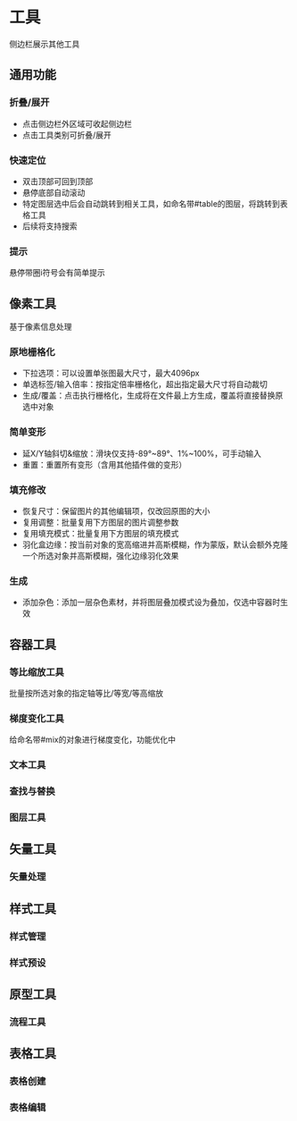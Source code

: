 # 工具
<span style="keyInfo">侧边栏展示其他工具</span>
## 通用功能
### 折叠/展开
+ 点击侧边栏外区域可收起侧边栏
+ 点击工具类别可折叠/展开
### 快速定位
+ 双击顶部可回到顶部
+ 悬停底部自动滚动
+ 特定图层选中后会自动跳转到相关工具，如命名带#table的图层，将跳转到表格工具
+ 后续将支持搜索
### 提示
悬停带圈i符号会有简单提示

## 像素工具
<span style="keyInfo">基于像素信息处理</span>
### 原地栅格化
+ 下拉选项：可以设置单张图最大尺寸，最大4096px
+ 单选标签/输入倍率：按指定倍率栅格化，超出指定最大尺寸将自动裁切
+ 生成/覆盖：点击执行栅格化，生成将在文件最上方生成，覆盖将直接替换原选中对象
### 简单变形
+ 延X/Y轴斜切&缩放：滑块仅支持-89°~89°、1%~100%，可手动输入
+ 重置：重置所有变形（含用其他插件做的变形）
### 填充修改
+ 恢复尺寸：保留图片的其他编辑项，仅改回原图的大小
+ 复用调整：批量复用下方图层的图片调整参数
+ 复用填充模式：批量复用下方图层的填充模式
+ 羽化盒边缘：按当前对象的宽高缩进并高斯模糊，作为蒙版，默认会额外克隆一个所选对象并高斯模糊，强化边缘羽化效果
### 生成
+ 添加杂色：添加一层杂色素材，并将图层叠加模式设为叠加，仅选中容器时生效
  
## 容器工具
### 等比缩放工具
批量按所选对象的指定轴等比/等宽/等高缩放
### 梯度变化工具
给命名带#mix的对象进行梯度变化，功能优化中
### 文本工具
### 查找与替换
### 图层工具

## 矢量工具
### 矢量处理

## 样式工具
### 样式管理
### 样式预设

## 原型工具
### 流程工具

## 表格工具
### 表格创建
### 表格编辑
